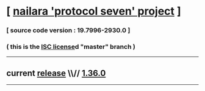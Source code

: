 
# [ [nailara 'protocol seven' project](http://src.nailara.net/) ]

### [ source code version : 19.7996-2930.0 ]

### ( this is the [ISC license](license)d "master" branch )
---
## current [release](https://github.com/anotherlink/nailara/releases) \\\\// [1.36.0](https://github.com/anotherlink/nailara/releases/tag/1.36.0)
---
